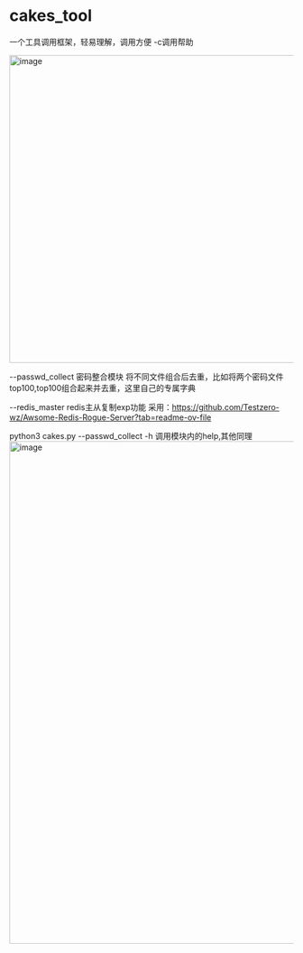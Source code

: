 # cakes_tool
一个工具调用框架，轻易理解，调用方便
-c调用帮助

  <img width="545" alt="image" src="https://github.com/our-cakes/cakes_tool/assets/108233951/54d92f2c-fce3-4415-a875-9e7fe1df15ad">
  
  --passwd_collect  密码整合模块 将不同文件组合后去重，比如将两个密码文件top100,top100组合起来并去重，这里自己的专属字典
  
  --redis_master    redis主从复制exp功能 采用：https://github.com/Testzero-wz/Awsome-Redis-Rogue-Server?tab=readme-ov-file

 python3 cakes.py --passwd_collect -h 调用模块内的help,其他同理
  <img width="890" alt="image" src="https://github.com/our-cakes/cakes_tool/assets/108233951/9ffb7ceb-c067-4bb1-b8ff-ef90498e8d36">

